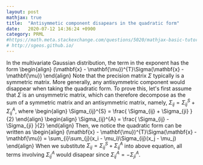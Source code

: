 ```yaml
---
layout: post
mathjax: true
title:  "Antisymmetic component disapears in the quadratic form"
date:   2020-07-12 14:36:24 +0900
category: PRML
#https://math.meta.stackexchange.com/questions/5020/mathjax-basic-tutorial-and-quick-reference
# http://sgeos.github.io/
---
```

In the multivariate Gaussian distribution, the term in the exponent has the form
\begin{align}
(\mathbf{x} - \mathbf{\mu})^{T}\Sigma(\mathbf{x} - \mathbf{\mu})
\end{align}
Note that the precision matrix $\Sigma$ typically is a symmetric matrix. More generally, any antisymmetric component would disappear when taking the quadratic form. To prove this, let's first assume that $\Sigma$ is an unsymmetric matrix, which can therefore decompose as the sum of a symmetric matrix and an antisymmetric matrix, namely, $\Sigma_{ij} = \Sigma_{ij}^{S} + \Sigma_{ij}^{A}$, where
\begin{align}
\Sigma_{ij}^{S} = \frac{ \Sigma_{ij} + \Sigma_{ji} }{2}
\end{align}
\begin{align}
\Sigma_{ij}^{A} = \frac{ \Sigma_{ij} - \Sigma_{ji} }{2}
\end{align}
Then, we notice the quadratic form can be written as
\begin{align}
(\mathbf{x} - \mathbf{\mu})^{T}\Sigma(\mathbf{x} - \mathbf{\mu}) = \sum_{i}\sum_{j}(x_i - \mu_i)\Sigma_{ij}(x_j - \mu_j)
\end{align}
When we substitute $\Sigma_{ij} = \Sigma_{ij}^{S} + \Sigma_{ij}^{A}$ into above equation, all terms involving $\Sigma_{ij}^{A}$ would disapear since $\Sigma_{ij}^{A} = -\Sigma_{ji}^{A}$.